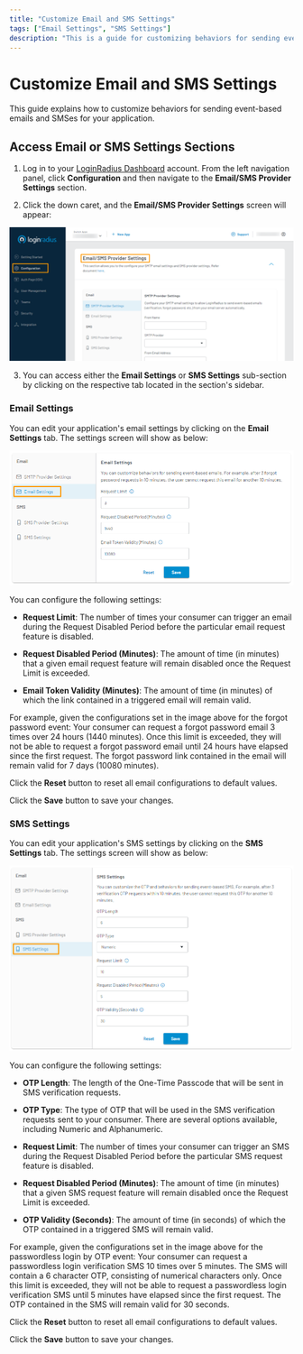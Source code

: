 ```yaml
---
title: "Customize Email and SMS Settings"
tags: ["Email Settings", "SMS Settings"]
description: "This is a guide for customizing behaviors for sending event-based emails and SMSes."
---
```


# Customize Email and SMS Settings

This guide explains how to customize behaviors for sending event-based emails and SMSes for your application.

## Access Email or SMS Settings Sections

1. Log in to your [LoginRadius Dashboard](https://dashboard.loginradius.com/dashboard) account. From the left navigation panel, click **Configuration** and then navigate to the **Email/SMS Provider Settings** section.

2. Click the down caret, and the **Email/SMS Provider Settings** screen will appear:

  ![alt_text](../../assets/blog-common/email-sms-provider-settings.png "image_tooltip")

3. You can access either the **Email Settings** or **SMS Settings** sub-section by clicking on the respective tab located in the section's sidebar.

### Email Settings

You can edit your application's email settings by clicking on the **Email Settings** tab. The settings screen will show as below:

  ![alt_text](images/email-settings.png "image_tooltip")

You can configure the following settings:

  * **Request Limit**: The number of times your consumer can trigger an email during the Request Disabled Period before the particular email request feature is disabled.

  * **Request Disabled Period (Minutes)**: The amount of time (in minutes) that a given email request feature will remain disabled once the Request Limit is exceeded.

  * **Email Token Validity (Minutes)**: The amount of time (in minutes) of which the link contained in a triggered email will remain valid.

For example, given the configurations set in the image above for the forgot password event: Your consumer can request a forgot password email 3 times over 24 hours (1440 minutes). Once this limit is exceeded, they will not be able to request a forgot password email until 24 hours have elapsed since the first request. The forgot password link contained in the email will remain valid for 7 days (10080 minutes).

Click the **Reset** button to reset all email configurations to default values. 

Click the **Save** button to save your changes.

### SMS Settings

You can edit your application's SMS settings by clicking on the **SMS Settings** tab. The settings screen will show as below:

  ![alt_text](images/sms-settings.png "image_tooltip")

You can configure the following settings:

  * **OTP Length**: The length of the One-Time Passcode that will be sent in SMS verification requests.

  * **OTP Type**: The type of OTP that will be used in the SMS verification requests sent to your consumer. There are several options available, including Numeric and Alphanumeric.

  * **Request Limit**: The number of times your consumer can trigger an SMS during the Request Disabled Period before the particular SMS request feature is disabled.

  * **Request Disabled Period (Minutes)**: The amount of time (in minutes) that a given SMS request feature will remain disabled once the Request Limit is exceeded.

  * **OTP Validity (Seconds)**: The amount of time (in seconds) of which the OTP contained in a triggered SMS will remain valid.

For example, given the configurations set in the image above for the passwordless login by OTP event: Your consumer can request a passwordless login verification SMS 10 times over 5 minutes. The SMS will contain a 6 character OTP, consisting of numerical characters only. Once this limit is exceeded, they will not be able to request a passwordless login verification SMS until 5 minutes have elapsed since the first request. The OTP contained in the SMS will remain valid for 30 seconds.

Click the **Reset** button to reset all email configurations to default values. 

Click the **Save** button to save your changes.
